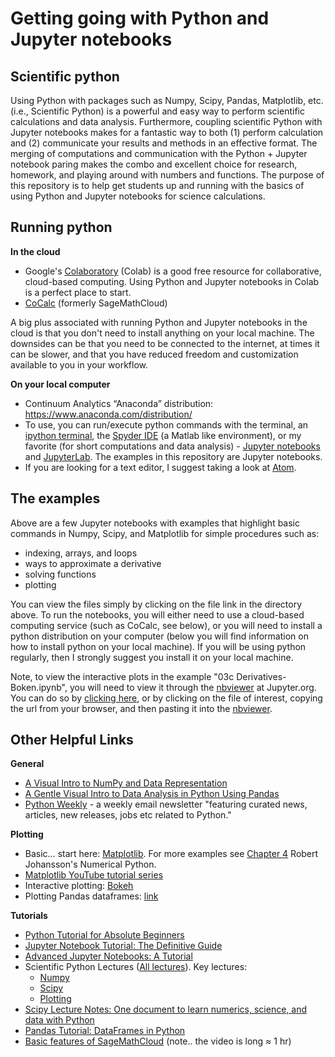 # Getting going with Python and Jupyter notebooks

## Scientific python

Using Python with packages such as Numpy, Scipy, Pandas, Matplotlib, etc. (i.e., Scientific Python) is a powerful and easy way to perform scientific calculations and data analysis. Furthermore, coupling scientific Python with Jupyter notebooks makes for a fantastic way to both (1) perform calculation and (2) communicate your results and methods in an effective format. The merging of computations and communication with the Python + Jupyter notebook paring makes the combo and excellent choice for research, homework, and playing around with numbers and functions. The purpose of this repository is to help get students up and running with the basics of using Python and Jupyter notebooks for science calculations.

## Running python

**In the cloud**

* Google's [Colaboratory](https://colab.research.google.com/notebooks/welcome.ipynb) (Colab) is a good free resource for collaborative, cloud-based computing. Using Python and Jupyter notebooks in Colab is a perfect place to start.
* [CoCalc][1] (formerly SageMathCloud)

A big plus associated with running Python and Jupyter notebooks in the cloud is that you don't need to install anything on your local machine. The downsides can be that you need to be connected to the internet, at times it can be slower, and that you have reduced freedom and customization available to you in your workflow.

**On your local computer**

* Continuum Analytics “Anaconda” distribution: https://www.anaconda.com/distribution/
* To use, you can run/execute python commands with the terminal, an [ipython terminal][2], the [Spyder IDE][3] (a Matlab like environment), or my favorite (for short computations and data analysis) - [Jupyter notebooks][4] and [JupyterLab][5]. The examples in this repository are Jupyter notebooks.
* If you are looking for a text editor, I suggest taking a look at [Atom][6].

## The examples

Above are a few Jupyter notebooks with examples that highlight basic commands in Numpy, Scipy, and Matplotlib for simple procedures such as:
* indexing, arrays, and loops
* ways to approximate a derivative
* solving functions
* plotting

You can view the files simply by clicking on the file link in the directory above. To run the notebooks, you will either need to use a cloud-based computing service (such as CoCalc, see below), or you will need to install a python distribution on your computer (below you will find information on how to install python on your local machine). If you will be using python regularly, then I strongly suggest you install it on your local machine.

Note, to view the interactive plots in the example "03c Derivatives-Boken.ipynb", you will need to view it through the [nbviewer][7] at Jupyter.org. You can do so by [clicking here][8], or by clicking on the file of interest, copying the url from your browser, and then pasting it into the [nbviewer][9].

## Other Helpful Links

**General**

- [A Visual Intro to NumPy and Data Representation](https://jalammar.github.io/visual-numpy/)
- [A Gentle Visual Intro to Data Analysis in Python Using Pandas](https://jalammar.github.io/gentle-visual-intro-to-data-analysis-python-pandas/)
- [Python Weekly][23] - a weekly email newsletter "featuring curated news, articles, new releases, jobs etc related to Python." 

**Plotting**

* Basic… start here: [Matplotlib][10]. For more examples see [Chapter 4][11] Robert Johansson's Numerical Python.
* [Matplotlib YouTube tutorial series](https://pythonweekly.us2.list-manage.com/track/click?u=e2e180baf855ac797ef407fc7&id=02db959750&e=510e6adfe6)
* Interactive plotting: [Bokeh][12]
* Plotting Pandas dataframes: [link][13]

**Tutorials**
* [Python Tutorial for Absolute Beginners][14]
* [Jupyter Notebook Tutorial: The Definitive Guide][15]
* [Advanced Jupyter Notebooks: A Tutorial](https://www.dataquest.io/blog/advanced-jupyter-notebooks-tutorial/)
* Scientific Python Lectures ([All lectures][16]). Key lectures:
	* [Numpy][17]
	* [Scipy][18]
	* [Plotting][19]
* [Scipy Lecture Notes: One document to learn numerics, science, and data with Python][20]
* [Pandas Tutorial: DataFrames in Python][21]
* [Basic features of SageMathCloud][22] (note.. the video is long ≈ 1 hr)

[1]:	https://cocalc.com
[2]:	http://ipython.org/
[3]:	https://www.spyder-ide.org/
[4]:	http://jupyter.org/
[5]:	https://jupyterlab.readthedocs.io/en/stable/
[6]:	https://atom.io/
[7]:	http://nbviewer.jupyter.org/
[8]:	http://nbviewer.jupyter.org/github/kstrm/Starting-out-with-python/blob/master/03c%20Derivatives-Boken.ipynb
[9]:	http://nbviewer.jupyter.org/
[10]:	https://github.com/jrjohansson/scientific-python-lectures/blob/master/Lecture-4-Matplotlib.ipynb
[11]:	https://github.com/jrjohansson/numerical-python-book-code/blob/master/ch04-code-listing.ipynb
[12]:	http://bokeh.pydata.org/en/latest/
[13]:	http://pandas.pydata.org/pandas-docs/stable/visualization.html
[14]:	http://stackabuse.com/python-tutorial-for-absolute-beginners/
[15]:	https://www.datacamp.com/community/tutorials/tutorial-jupyter-notebook#gs.A793bLk
[16]:	https://github.com/jrjohansson/scientific-python-lectures
[17]:	http://nbviewer.jupyter.org/github/jrjohansson/scientific-python-lectures/blob/master/Lecture-2-Numpy.ipynb
[18]:	http://nbviewer.jupyter.org/github/jrjohansson/scientific-python-lectures/blob/master/Lecture-3-Scipy.ipynb
[19]:	https://github.com/jrjohansson/scientific-python-lectures/blob/master/Lecture-4-Matplotlib.ipynb
[20]:	http://www.scipy-lectures.org
[21]:	https://www.datacamp.com/community/tutorials/pandas-tutorial-dataframe-python#gs.D1109lg
[22]:	https://www.youtube.com/watch?v=_ff2HdME8MI
[23]:	https://www.pythonweekly.com
